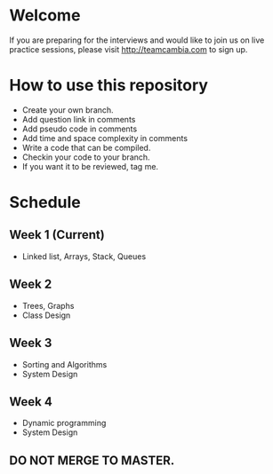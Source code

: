 # Welcome
If you are preparing for the interviews and would like to join us on live practice sessions, please visit http://teamcambia.com to sign up. 

# How to use this repository
- Create your own branch.
- Add question link in comments
- Add pseudo code in comments
- Add time and space complexity in comments
- Write a code that can be compiled.
- Checkin your code to your branch.
- If you want it to be reviewed, tag me.

# Schedule
## Week 1 (Current)
- Linked list, Arrays, Stack, Queues

## Week 2
- Trees, Graphs
- Class Design

## Week 3
- Sorting and Algorithms
- System Design

## Week 4
- Dynamic programming
- System Design

## DO NOT MERGE TO MASTER.
